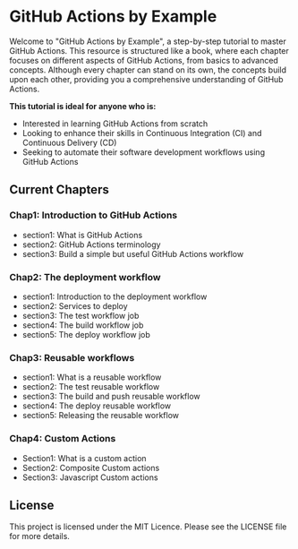 # GitHub Actions by Example

Welcome to "GitHub Actions by Example", a step-by-step tutorial to master GitHub Actions. This resource is structured like a book, where each chapter focuses on different aspects of GitHub Actions, from basics to advanced concepts. Although every chapter can stand on its own, the concepts build upon each other, providing you a comprehensive understanding of GitHub Actions.

**This tutorial is ideal for anyone who is:**

* Interested in learning GitHub Actions from scratch
* Looking to enhance their skills in Continuous Integration (CI) and Continuous Delivery (CD)
* Seeking to automate their software development workflows using GitHub Actions

## Current Chapters

### Chap1: Introduction to GitHub Actions

* section1: What is GitHub Actions
* section2: GitHub Actions terminology
* section3: Build a simple but useful GitHub Actions workflow

### Chap2: The deployment workflow

* section1: Introduction to the deployment workflow
* section2: Services to deploy
* section3: The test workflow job
* section4: The build workflow job
* section5: The deploy workflow job

### Chap3: Reusable workflows

* section1: What is a reusable workflow
* section2: The test reusable workflow
* section3: The build and push reusable workflow
* section4: The deploy reusable workflow
* section5: Releasing the reusable workflow

### Chap4: Custom Actions

* Section1: What is a custom action
* Section2: Composite Custom actions
* Section3: Javascript Custom actions

## License

This project is licensed under the MIT Licence. Please see the LICENSE file for more details.
